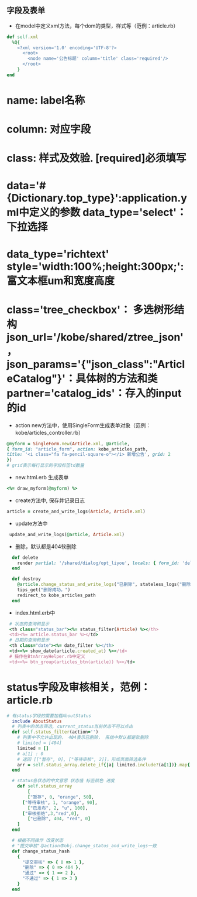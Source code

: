 ## 字段及表单

* 在model中定义xml方法，每个dom的类型，样式等（范例：article.rb）
```ruby
def self.xml
  %Q{
    <?xml version='1.0' encoding='UTF-8'?>
      <root>
        <node name='公告标题' column='title' class='required'/>
      </root>
    }
end
```

# name: label名称
# column: 对应字段
# class: 样式及效验. [required]必须填写
# data='#{Dictionary.top_type}':application.yml中定义的参数 data_type='select'： 下拉选择
# data_type='richtext' style='width:100%;height:300px;': 富文本框um和宽度高度
# class='tree_checkbox'： 多选树形结构 json_url='/kobe/shared/ztree_json' ，json_params='{"json_class":"ArticleCatalog"}'：具体树的方法和类 partner='catalog_ids'：存入的input的id


* action new方法中，使用SingleForm生成表单对象（范例：kobe/articles_controller.rb）
```ruby
@myform = SingleForm.new(Article.xml, @article, 
{ form_id: "article_form", action: kobe_articles_path,
title: '<i class="fa fa-pencil-square-o"></i> 新增公告', grid: 2  
})
# grid表示每行显示的字段标签td数量
```

* new.html.erb 生成表单
```ruby
<%= draw_myform(@myform) %>
```

* create方法中, 保存并记录日志
```ruby
article = create_and_write_logs(Article, Article.xml)
```

* update方法中
```ruby
 update_and_write_logs(@article, Article.xml)
```

* 删除，默认都是404软删除
```ruby
  def delete
    render partial: '/shared/dialog/opt_liyou', locals: { form_id: 'delete_article_form', action: kobe_article_path(@article), method: 'delete' }
  end

  def destroy
    @article.change_status_and_write_logs("已删除", stateless_logs("删除",params[:opt_liyou],false))
    tips_get("删除成功。")
    redirect_to kobe_articles_path
  end
```

* index.html.erb中
```ruby
 # 状态的查询和显示
 <th class="status_bar"><%= status_filter(Article) %></th>
 <td><%= article.status_bar %></td>
 # 日期的查询和显示
 <th class="date"><%= date_filter %></th>
 <td><%= show_date(article.created_at) %></td>
 # 操作在BtnArrayHelper.rb中定义
 <td><%= btn_group(articles_btn(article)) %></td>
```

# status字段及审核相关，范例：article.rb
```ruby
# 有status字段的需要加载AboutStatus
  include AboutStatus
  # 列表中的状态筛选, current_status当前状态不可以点击
  def self.status_filter(action='')
  	# 列表中不允许出现的， 404表示已删除， 系统中默认都是软删除
  	# limited = [404] 
    limited = []
    # a[1] : 0
    # 返回 [["暂存", 0], ["等待审核", 2]]，形成页面筛选条件
  	arr = self.status_array.delete_if{|a| limited.include?(a[1])}.map{|a|[a[0],a[1]]}
  end

  # status各状态的中文意思 状态值 标签颜色 进度 
	def self.status_array
		[
	    ["暂存", 0, "orange", 50],
      ["等待审核", 1, "orange", 90],
	    ["已发布", 2, "u", 100],
      ["审核拒绝",3,"red",0],
	    ["已删除", 404, "red", 0]
    ]
  end

  # 根据不同操作 改变状态
  # "提交审核"与action中obj.change_status_and_write_logs一致
  def change_status_hash
    {
      "提交审核" => { 0 => 1 },
      "删除" => { 0 => 404 },
      "通过" => { 1 => 2 },
      "不通过" => { 1 => 3 }
    }
  end
```